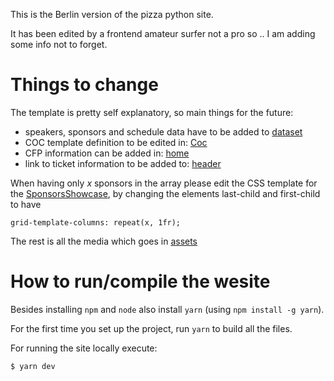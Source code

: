 This is the Berlin version of the pizza python site.

It has been edited by a frontend amateur surfer not a pro so .. I am adding some info not to forget.

# Things to change
The template is pretty self explanatory, so main things for the future:

 - speakers, sponsors and schedule data have to be added to [dataset](src/dataset.ts)
 - COC template definition to be edited in: [Coc](src/Components/Home/Sections/Coc.tsx )
 - CFP information can be added in: [home](src/Components/Home/Sections/Speakers.tsx)
 - link to ticket information to be added to: [header](src/Components/Header/index.tsx)

When having only *x* sponsors in the array please edit the CSS template for the [SponsorsShowcase](src/Components/SponsorsShowcase/index.css), by changing the elements last-child and first-child to have

```grid-template-columns: repeat(x, 1fr);```

The rest is all the media which goes in [assets](assets)

# How to run/compile the wesite

Besides installing ```npm``` and ```node``` also install ```yarn``` (using ```npm install -g yarn```).

For the first time you set up the project, run ```yarn``` to build all the files.

For running the site locally execute:

```$ yarn dev```
